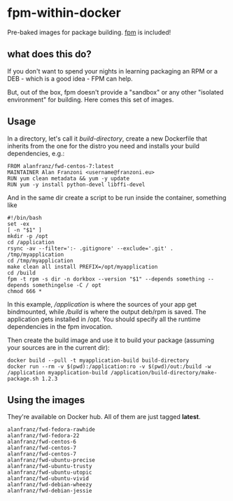 # fpm-within-docker

Pre-baked images for package building. [fpm](https://github.com/jordansissel/fpm) is included!

## what does this do?

If you don't want to spend your nights in learning packaging an RPM or a DEB - which is a good idea - FPM can help.

But, out of the box, fpm doesn't provide a "sandbox" or any other "isolated environment" for building. Here comes this set of images.

## Usage

In a directory, let's call it *build-directory*, create a new Dockerfile that inherits from the one for the distro you need and installs your build dependencies, e.g.:

```
FROM alanfranz/fwd-centos-7:latest
MAINTAINER Alan Franzoni <username@franzoni.eu>
RUN yum clean metadata && yum -y update
RUN yum -y install python-devel libffi-devel
```

And in the same dir create a script to be run inside the container, something like

```
#!/bin/bash
set -ex
[ -n "$1" ]
mkdir -p /opt
cd /application
rsync -av --filter=':- .gitignore' --exclude='.git' . /tmp/myapplication
cd /tmp/myapplication
make clean all install PREFIX=/opt/myapplication
cd /build
fpm -t rpm -s dir -n dorkbox --version "$1" --depends something --depends somethingelse -C / opt
chmod 666 *
```

In this example, */application* is where the sources of your app get bindmounted, while */build* is where the output deb/rpm is saved.
The application gets installed in /opt. You should specify all the runtime dependencies in the fpm invocation.

Then create the build image and use it to build your package (assuming your sources are in the current dir):

```
docker build --pull -t myapplication-build build-directory
docker run --rm -v $(pwd):/application:ro -v $(pwd)/out:/build -w /application myapplication-build /application/build-directory/make-package.sh 1.2.3
```
## Using the images

They're available on Docker hub. All of them are just tagged **latest**.

```
alanfranz/fwd-fedora-rawhide
alanfranz/fwd-fedora-22
alanfranz/fwd-centos-6
alanfranz/fwd-centos-7
alanfranz/fwd-centos-7
alanfranz/fwd-ubuntu-precise
alanfranz/fwd-ubuntu-trusty
alanfranz/fwd-ubuntu-utopic
alanfranz/fwd-ubuntu-vivid
alanfranz/fwd-debian-wheezy
alanfranz/fwd-debian-jessie


```


